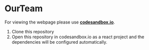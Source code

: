 # OurTeam

For viewing the webpage please use <a href="codesandbox.io">**codesandbox.io**</a>.<br>
1. Clone this repository
2. Open this repository in codesandbox.io as a react project and the dependencies will be configured automatically.
